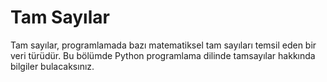 # Tam Sayılar
Tam sayılar, programlamada bazı matematiksel tam sayıları temsil eden bir veri türüdür. Bu bölümde Python programlama dilinde tamsayılar hakkında bilgiler bulacaksınız. 
